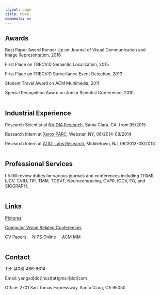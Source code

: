 ```yaml
---
layout: page
title: More
comments: no
---
```


## Awards

Best Paper Award Runner Up on Journal of Visual Communication and Image Representation, 2016

First Place on TRECVID Semantic Localization, 2015

First Place on TRECVID Surveillance Event Detection, 2013

Student Travel Award on ACM Multimedia, 2011

Special Recognition Award on Junior Scientist Conference, 2010
<br><br>

## Industrial Experience

Research Scientist at [NVIDIA Research](https://research.nvidia.com), Santa Clara, CA, from 05/2015

Research Intern at [Xerox PARC](http://www.parc.com), Webster, NY, 06/2014-08/2014

Research Intern at [AT&T Labs Research](http://www.research.att.com), Middletown, NJ, 06/2013-08/2013
<br><br>

## Professional Services

I fulfill review duties for various journals and conferences including TPAMI, IJCV, CVIU, TIP, TMM, TCSVT, Neurocomputing, CVPR, ICCV, FG, and SIGGRAPH.
<br><br>

## Links

[Pictures](http://www.instagram.com/visualyang)

[Computer Vision Related Conferences](http://conferences.visionbib.com/Iris-Conferences.html)

[CV Papers](http://www.cvpapers.com) &nbsp;&nbsp;&nbsp; [NIPS Online](http://books.nips.cc) &nbsp;&nbsp;&nbsp; [ACM MM](http://dl.acm.org/event.cfm?id=RE179&CFID=153216990&CFTOKEN=55908370)
<br><br>

## Contact

Tel: (408) 486-8614

Email: yangxd[dot]hust[at]gmail[dot]com

Office: 2701 San Tomas Expressway, Santa Clara, CA 95050